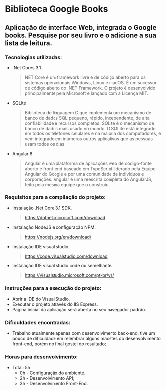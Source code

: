 # Biblioteca Google Books
## Aplicação de interface Web, integrada o Google books. Pesquise por seu livro e o adicione a sua lista de leitura.

### Tecnologias utilizadas:
- .Net Cores 3.1
    > NET Core é um framework livre e de código aberto para os sistemas operacionais Windows, Linux e macOS. É um sucessor de código aberto do .NET Framework. O projeto é desenvolvido principalmente pela Microsoft e lançado com a Licença MIT.
- SQLite
    > Biblioteca de linguagem C que implementa um mecanismo de banco de dados SQL pequeno, rápido, independente, de alta confiabilidade e recursos completos. SQLite é o mecanismo de banco de dados mais usado no mundo. O SQLite está integrado em todos os telefones celulares e na maioria dos computadores, e vem integrado em inúmeros outros aplicativos que as pessoas usam todos os dias
- Angular 8
    > Angular é uma plataforma de aplicações web de código-fonte aberto e front-end baseado em TypeScript liderado pela Equipe Angular do Google e por uma comunidade de indivíduos e corporações. Angular é uma reescrita completa do AngularJS, feito pela mesma equipe que o construiu.
    
### Requisitos para a compilação do projeto:
- Instalação .Net Core 3.1 SDK.
    > https://dotnet.microsoft.com/download 
- Instalação NodeJS e configuração NPM.
    > https://nodejs.org/en/download/ 
- Instalação IDE visual studio.
    > https://code.visualstudio.com/download
- Instalação IDE visual studio code ou semelhante.
    > https://visualstudio.microsoft.com/pt-br/vs/ 

### Instruções para a execução do projeto:
- Abrir a IDE do Visual Studio.
- Executar o projeto através do IIS Express.
- Pagina inicial da aplicação será aberta no seu navegador padrão.

### Dificuldades encontradas:
 - Trabalho atualmente apenas com desenvolvimento back-end, tive um pouco de dificuldade em relembrar alguns macetes do desenvolvimento front-end, porém no final gostei do resultado;
 
### Horas para desenvolvimento:
- Total: 5h 
    - 0h - Configuração do ambiente.
    - 2h - Desenvolvimento API;
    - 3h - Desenvolvimento Front-End.
